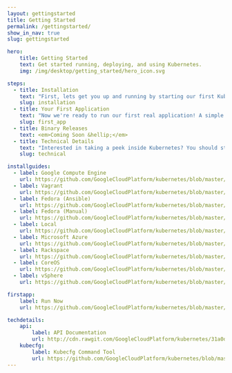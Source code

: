 ```yaml
---
layout: gettingstarted
title: Getting Started
permalink: /gettingstarted/
show_in_nav: true
slug: gettingstarted

hero: 
    title: Getting Started
    text: Get started running, deploying, and using Kubernetes.
    img: /img/desktop/getting_started/hero_icon.svg

steps:
  - title: Installation
    text: "First, lets get you up and running by starting our first Kubernetes cluster. Kubernetes can run almost anywhere so choose the configuration you're most comfortable with:"
    slug: installation
  - title: Your First Application
    text: "Now we're ready to run our first real application! A simple multi-tiered guestbook."
    slug: first_app
  - title: Binary Releases
    text: <em>Coming Soon &hellip;</em>
  - title: Technical Details
    text: "Interested in taking a peek inside Kubernetes? You should start by reading the <a href=\"https://github.com/GoogleCloudPlatform/kubernetes/blob/master/DESIGN.md\">design overview</a> which introduces core Kubernetes concepts and components. After that, you probably want to take a look at the API documentation and learn about the kubecfg command line tool."
    slug: technical

installguides: 
  - label: Google Compute Engine
    url: https://github.com/GoogleCloudPlatform/kubernetes/blob/master/docs/getting-started-guides/gce.md
  - label: Vagrant
    url: https://github.com/GoogleCloudPlatform/kubernetes/blob/master/docs/getting-started-guides/vagrant.md
  - label: Fedora (Ansible)
    url: https://github.com/GoogleCloudPlatform/kubernetes/blob/master/docs/getting-started-guides/fedora/fedora_ansible_config.md
  - label: Fedora (Manual)
    url: https://github.com/GoogleCloudPlatform/kubernetes/blob/master/docs/getting-started-guides/fedora/fedora_manual_config.md
  - label: Local
    url: https://github.com/GoogleCloudPlatform/kubernetes/blob/master/docs/getting-started-guides/locally.md
  - label: Microsoft Azure
    url: https://github.com/GoogleCloudPlatform/kubernetes/blob/master/docs/getting-started-guides/azure.md
  - label: Rackspace
    url: https://github.com/GoogleCloudPlatform/kubernetes/blob/master/docs/getting-started-guides/rackspace.md
  - label: CoreOS
    url: https://github.com/GoogleCloudPlatform/kubernetes/blob/master/docs/getting-started-guides/coreos.md
  - label: vSphere
    url: https://github.com/GoogleCloudPlatform/kubernetes/blob/master/docs/getting-started-guides/vsphere.md

firstapp:
    label: Run Now
    url: https://github.com/GoogleCloudPlatform/kubernetes/blob/master/examples/guestbook/README.md

techdetails:
    api: 
        label: API Documentation
        url: http://cdn.rawgit.com/GoogleCloudPlatform/kubernetes/31a0daae3627c91bc96e1f02a6344cd76e294791/api/kubernetes.html
    kubecfg:
        label: Kubecfg Command Tool
        url: https://github.com/GoogleCloudPlatform/kubernetes/blob/master/docs/cli.md
---
```

